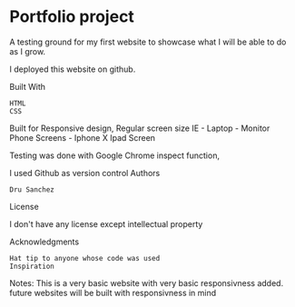 # Portfolio project

A testing ground for my first website to showcase what I will be able to do as I grow.

I deployed this website on github.

Built With

    HTML
    CSS

 Built for 
    Responsive design, 
        Regular screen size IE - Laptop - Monitor
        Phone Screens - Iphone X
        Ipad Screen

Testing was done with Google Chrome inspect function,



I used Github as version control
Authors

    Dru Sanchez


License

I don't have any license except intellectual property

Acknowledgments

    Hat tip to anyone whose code was used
    Inspiration
    



Notes:
This is a very basic website with very basic responsivness added.
future websites will be built with responsivness in mind  
